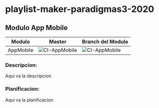 # playlist-maker-paradigmas3-2020
## Modulo App Mobile

| Modulo  | Master | Branch del Modulo |
|---|---|---|
|  AppMobile | ![CI-AppMobile](https://github.com/cuencadelplata/playlist-maker-paradigmas3-2020/workflows/CI-AppMobile/badge.svg?branch=master)  | ![CI-AppMobile](https://github.com/cuencadelplata/playlist-maker-paradigmas3-2020/workflows/CI-AppMobile/badge.svg?branch=AppMobile)|


### Descripcion:
Aqui va la descripcion

### Planificacion:
Aqui va la planificacion
